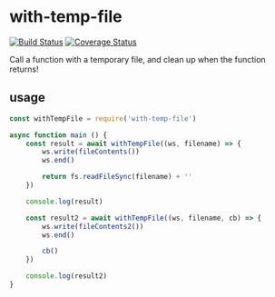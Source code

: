 # with-temp-file

[![Build Status](https://travis-ci.org/fabiosantoscode/with-temp-file.svg?branch=master)](https://travis-ci.org/fabiosantoscode/with-temp-file) [![Coverage Status](https://coveralls.io/repos/github/fabiosantoscode/with-temp-file/badge.svg?branch=master)](https://coveralls.io/github/fabiosantoscode/with-temp-file?branch=master)

Call a function with a temporary file, and clean up when the function returns!

## usage

```javascript
const withTempFile = require('with-temp-file')

async function main () {
    const result = await withTempFile((ws, filename) => {
        ws.write(fileContents())
        ws.end()

        return fs.readFileSync(filename) + ''
    })

    console.log(result)

    const result2 = await withTempFile((ws, filename, cb) => {
        ws.write(fileContents2())
        ws.end()

        cb()
    })

    console.log(result2)
}
```
